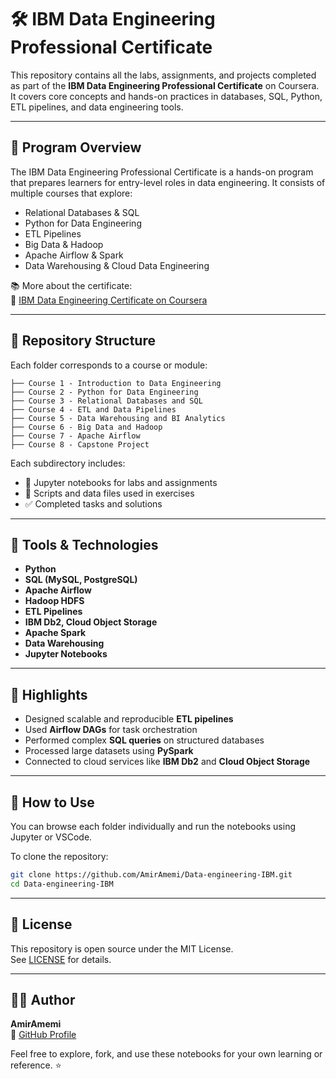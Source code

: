 # 🛠️ IBM Data Engineering Professional Certificate

This repository contains all the labs, assignments, and projects completed as part of the **IBM Data Engineering Professional Certificate** on Coursera. It covers core concepts and hands-on practices in databases, SQL, Python, ETL pipelines, and data engineering tools.

---

## 🎯 Program Overview

The IBM Data Engineering Professional Certificate is a hands-on program that prepares learners for entry-level roles in data engineering. It consists of multiple courses that explore:

- Relational Databases & SQL
- Python for Data Engineering
- ETL Pipelines
- Big Data & Hadoop
- Apache Airflow & Spark
- Data Warehousing & Cloud Data Engineering

📚 More about the certificate:  
🔗 [IBM Data Engineering Certificate on Coursera](https://www.coursera.org/professional-certificates/ibm-data-engineer)

---

## 📂 Repository Structure

Each folder corresponds to a course or module:

```
├── Course 1 - Introduction to Data Engineering
├── Course 2 - Python for Data Engineering
├── Course 3 - Relational Databases and SQL
├── Course 4 - ETL and Data Pipelines
├── Course 5 - Data Warehousing and BI Analytics
├── Course 6 - Big Data and Hadoop
├── Course 7 - Apache Airflow
├── Course 8 - Capstone Project
```

Each subdirectory includes:

- 📓 Jupyter notebooks for labs and assignments  
- 📁 Scripts and data files used in exercises  
- ✅ Completed tasks and solutions  

---

## 🧰 Tools & Technologies

- **Python**
- **SQL (MySQL, PostgreSQL)**
- **Apache Airflow**
- **Hadoop HDFS**
- **ETL Pipelines**
- **IBM Db2, Cloud Object Storage**
- **Apache Spark**
- **Data Warehousing**
- **Jupyter Notebooks**

---

## 🚀 Highlights

- Designed scalable and reproducible **ETL pipelines**
- Used **Airflow DAGs** for task orchestration
- Performed complex **SQL queries** on structured databases
- Processed large datasets using **PySpark**
- Connected to cloud services like **IBM Db2** and **Cloud Object Storage**

---

## 📌 How to Use

You can browse each folder individually and run the notebooks using Jupyter or VSCode.

To clone the repository:

```bash
git clone https://github.com/AmirAmemi/Data-engineering-IBM.git
cd Data-engineering-IBM
```

---

## 📜 License

This repository is open source under the MIT License.  
See [LICENSE](LICENSE) for details.

---

## 🙋‍♂️ Author

**AmirAmemi**  
🔗 [GitHub Profile](https://github.com/AmirAmemi)

Feel free to explore, fork, and use these notebooks for your own learning or reference. ⭐️

